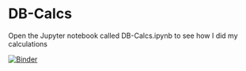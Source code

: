 # DB-Calcs
Open the Jupyter notebook called DB-Calcs.ipynb to see how I did my calculations

[![Binder](https://mybinder.org/badge.svg)](https://mybinder.org/v2/gh/paulromer149/DB-Calcs/master?filepath=DB-Calcs.ipynb)
